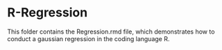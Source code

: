 # R-Regression

This folder contains the Regression.rmd file, which demonstrates how to conduct a gaussian regression in the coding language R.  
